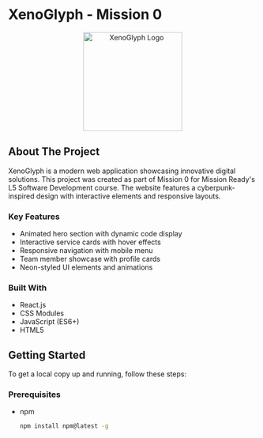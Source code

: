 # XenoGlyph - Mission 0

<div align="center">
  <img src="public/JaneSmith.png" alt="XenoGlyph Logo" width="200">
</div>

## About The Project

XenoGlyph is a modern web application showcasing innovative digital solutions. This project was created as part of Mission 0 for Mission Ready's L5 Software Development course. The website features a cyberpunk-inspired design with interactive elements and responsive layouts.

### Key Features

* Animated hero section with dynamic code display
* Interactive service cards with hover effects
* Responsive navigation with mobile menu
* Team member showcase with profile cards
* Neon-styled UI elements and animations

### Built With

* React.js
* CSS Modules
* JavaScript (ES6+)
* HTML5

## Getting Started

To get a local copy up and running, follow these steps:

### Prerequisites

* npm
  ```sh
  npm install npm@latest -g
